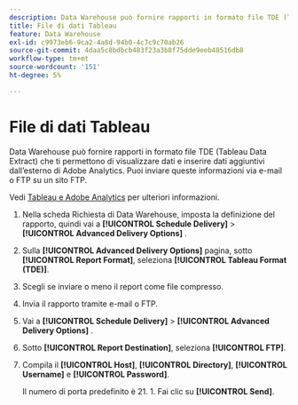 ```yaml
---
description: Data Warehouse può fornire rapporti in formato file TDE (Tableau Data Extract) che ti permettono di visualizzare dati e inserire dati aggiuntivi dall’esterno di Adobe Analytics. Puoi inviare queste informazioni via e-mail o FTP su un sito FTP.
title: File di dati Tableau
feature: Data Warehouse
exl-id: c9973eb6-9ca2-4a8d-94b0-4c7c9c70ab26
source-git-commit: 4daa5c8bdbcb483f23a3b8f75dde9eeb48516db8
workflow-type: tm+mt
source-wordcount: '151'
ht-degree: 5%

---
```


# File di dati Tableau

Data Warehouse può fornire rapporti in formato file TDE (Tableau Data Extract) che ti permettono di visualizzare dati e inserire dati aggiuntivi dall’esterno di Adobe Analytics. Puoi inviare queste informazioni via e-mail o FTP su un sito FTP.

Vedi [Tableau e Adobe Analytics](https://www.tableausoftware.com/about/blog/2014/3/tableau-and-adobe-analytics-digital-marketing-gets-even-more-awesome-29491) per ulteriori informazioni.

1. Nella scheda Richiesta di Data Warehouse, imposta la definizione del rapporto, quindi vai a **[!UICONTROL Schedule Delivery]** > **[!UICONTROL Advanced Delivery Options]** .
1. Sulla **[!UICONTROL Advanced Delivery Options]** pagina, sotto **[!UICONTROL Report Format]**, seleziona **[!UICONTROL Tableau Format (TDE)]**.
1. Scegli se inviare o meno il report come file compresso.
1. Invia il rapporto tramite e-mail o FTP.

1. Vai a **[!UICONTROL Schedule Delivery]** > **[!UICONTROL Advanced Delivery Options]** .
1. Sotto **[!UICONTROL Report Destination]**, seleziona **[!UICONTROL FTP]**.
1. Compila il **[!UICONTROL Host]**, **[!UICONTROL Directory]**, **[!UICONTROL Username]** e **[!UICONTROL Password]**.

   Il numero di porta predefinito è 21. 1. Fai clic su **[!UICONTROL Send]**.
